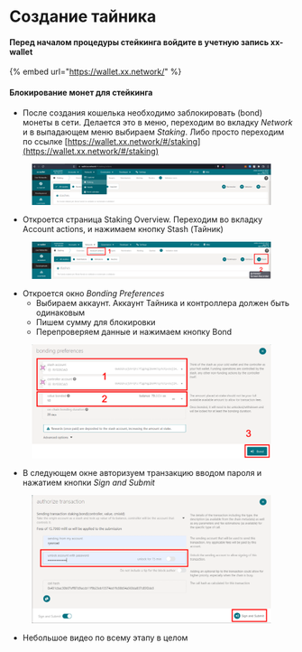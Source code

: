 # Создание тайника

#### Перед началом процедуры стейкинга войдите в учетную запись xx-wallet

{% embed url="https://wallet.xx.network/" %}

#### Блокирование монет для стейкинга

* После создания кошелька необходимо заблокировать (bond) монеты в сети. Делается это в меню, переходим во вкладку _Network_ и в выпадающем меню выбираем _Staking_. Либо просто переходим по ссылке [https://wallet.xx.network/#/staking](https://wallet.xx.network/#/staking)

<figure><img src="../.gitbook/assets/image (2).png" alt=""><figcaption></figcaption></figure>

* Откроется страница Staking Overview. Переходим во вкладку Account actions, и нажимаем кнопку Stash (Тайник)

<figure><img src="../.gitbook/assets/image (3).png" alt=""><figcaption></figcaption></figure>

* Откроется окно _Bonding Preferences_
  * Выбираем аккаунт. Аккаунт Тайника и контроллера должен быть одинаковым
  * Пишем сумму для блокировки
  * Перепроверяем данные и нажимаем кнопку Bond

<figure><img src="../.gitbook/assets/Screenshot 09-01-2022 20.41.33.png" alt=""><figcaption></figcaption></figure>

* В следующем окне авторизуем транзакцию вводом пароля и нажатием кнопки _Sign and Submit_

<figure><img src="../.gitbook/assets/Screenshot 09-01-2022 20.45.43.png" alt=""><figcaption></figcaption></figure>

* Небольшое видео по всему этапу в целом

<figure><img src="../.gitbook/assets/xx1.gif" alt=""><figcaption></figcaption></figure>

